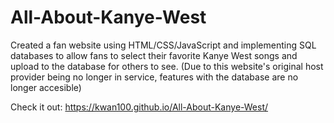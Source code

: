 # All-About-Kanye-West
 Created a fan website using HTML/CSS/JavaScript and implementing SQL databases to allow 
 fans to select their favorite Kanye West songs and upload to the database for others to see. 
 (Due to this website's original host provider being no longer in service, features with the database are no longer accesible)
 
 
 Check it out: https://kwan100.github.io/All-About-Kanye-West/
 
